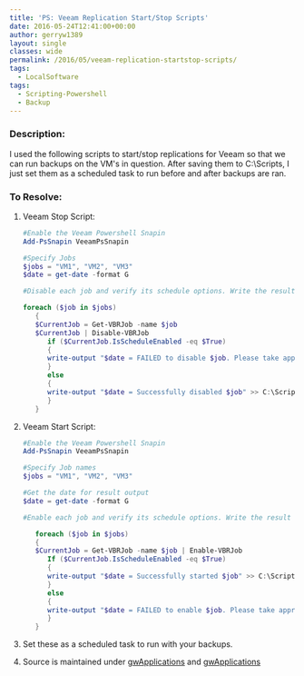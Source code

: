 ```yaml
---
title: 'PS: Veeam Replication Start/Stop Scripts'
date: 2016-05-24T12:41:00+00:00
author: gerryw1389
layout: single
classes: wide
permalink: /2016/05/veeam-replication-startstop-scripts/
tags:
  - LocalSoftware
tags:
  - Scripting-Powershell
  - Backup
---
```

<!--more-->

### Description:

I used the following scripts to start/stop replications for Veeam so that we can run backups on the VM's in question. After saving them to C:\Scripts, I just set them as a scheduled task to run before and after backups are ran.

### To Resolve:

1. Veeam Stop Script:

   ```powershell
   #Enable the Veeam Powershell Snapin
   Add-PsSnapin VeeamPsSnapin

   #Specify Jobs
   $jobs = "VM1", "VM2", "VM3"
   $date = get-date -format G

   #Disable each job and verify its schedule options. Write the result to veeam-log.txt

   foreach ($job in $jobs)
      {
      $CurrentJob = Get-VBRJob -name $job
      $CurrentJob | Disable-VBRJob
         if ($CurrentJob.IsScheduleEnabled -eq $True)
         {
         write-output "$date = FAILED to disable $job. Please take appropriate action." >> C:\Scripts\veeam-log.txt
         }
         else
         {
         write-output "$date = Successfully disabled $job" >> C:\Scripts\veeam-log.txt 
         }
      }
   ```

2. Veeam Start Script:

   ```powershell
   #Enable the Veeam Powershell Snapin
   Add-PsSnapin VeeamPsSnapin

   #Specify Job names
   $jobs = "VM1", "VM2", "VM3"

   #Get the date for result output
   $date = get-date -format G

   #Enable each job and verify its schedule options. Write the result to veeam-log.txt

      foreach ($job in $jobs)
      {
      $CurrentJob = Get-VBRJob -name $job | Enable-VBRJob
         If ($CurrentJob.IsScheduleEnabled -eq $True)
         {
         write-output "$date = Successfully started $job" >> C:\Scripts\veeam-log.txt
         }
         else
         {
         write-output "$date = FAILED to enable $job. Please take appropriate action." >> C:\Scripts\veeam-log.txt
         }
      }
   ```

3. Set these as a scheduled task to run with your backups.

4. Source is maintained under [gwApplications](https://github.com/gerryw1389/powershell/blob/main/gwApplications/Public/Start-VeeamReplications.ps1) and [gwApplications](https://github.com/gerryw1389/powershell/blob/main/gwApplications/Public/Stop-VeeamReplications.ps1)